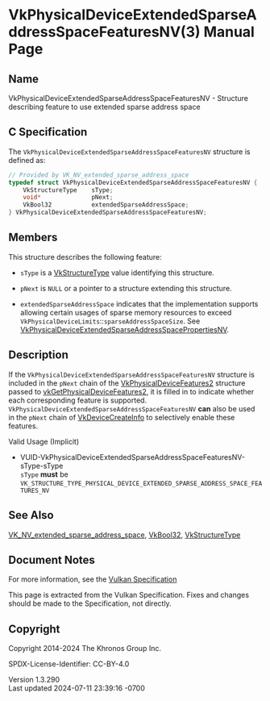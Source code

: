 # VkPhysicalDeviceExtendedSparseAddressSpaceFeaturesNV(3) Manual Page

## Name

VkPhysicalDeviceExtendedSparseAddressSpaceFeaturesNV - Structure
describing feature to use extended sparse address space



## <a href="#_c_specification" class="anchor"></a>C Specification

The `VkPhysicalDeviceExtendedSparseAddressSpaceFeaturesNV` structure is
defined as:

``` c
// Provided by VK_NV_extended_sparse_address_space
typedef struct VkPhysicalDeviceExtendedSparseAddressSpaceFeaturesNV {
    VkStructureType    sType;
    void*              pNext;
    VkBool32           extendedSparseAddressSpace;
} VkPhysicalDeviceExtendedSparseAddressSpaceFeaturesNV;
```

## <a href="#_members" class="anchor"></a>Members

This structure describes the following feature:

- `sType` is a [VkStructureType](https://registry.khronos.org/vulkan/specs/1.3-extensions/man/html/VkStructureType.html) value identifying
  this structure.

- `pNext` is `NULL` or a pointer to a structure extending this
  structure.

- <span id="features-extendedSparseAddressSpace"></span>
  `extendedSparseAddressSpace` indicates that the implementation
  supports allowing certain usages of sparse memory resources to exceed
  `VkPhysicalDeviceLimits`::`sparseAddressSpaceSize`. See
  [VkPhysicalDeviceExtendedSparseAddressSpacePropertiesNV](https://registry.khronos.org/vulkan/specs/1.3-extensions/man/html/VkPhysicalDeviceExtendedSparseAddressSpacePropertiesNV.html).

## <a href="#_description" class="anchor"></a>Description

If the `VkPhysicalDeviceExtendedSparseAddressSpaceFeaturesNV` structure
is included in the `pNext` chain of the
[VkPhysicalDeviceFeatures2](https://registry.khronos.org/vulkan/specs/1.3-extensions/man/html/VkPhysicalDeviceFeatures2.html) structure
passed to
[vkGetPhysicalDeviceFeatures2](https://registry.khronos.org/vulkan/specs/1.3-extensions/man/html/vkGetPhysicalDeviceFeatures2.html), it is
filled in to indicate whether each corresponding feature is supported.
`VkPhysicalDeviceExtendedSparseAddressSpaceFeaturesNV` **can** also be
used in the `pNext` chain of
[VkDeviceCreateInfo](https://registry.khronos.org/vulkan/specs/1.3-extensions/man/html/VkDeviceCreateInfo.html) to selectively enable
these features.

Valid Usage (Implicit)

- <a
  href="#VUID-VkPhysicalDeviceExtendedSparseAddressSpaceFeaturesNV-sType-sType"
  id="VUID-VkPhysicalDeviceExtendedSparseAddressSpaceFeaturesNV-sType-sType"></a>
  VUID-VkPhysicalDeviceExtendedSparseAddressSpaceFeaturesNV-sType-sType  
  `sType` **must** be
  `VK_STRUCTURE_TYPE_PHYSICAL_DEVICE_EXTENDED_SPARSE_ADDRESS_SPACE_FEATURES_NV`

## <a href="#_see_also" class="anchor"></a>See Also

[VK_NV_extended_sparse_address_space](https://registry.khronos.org/vulkan/specs/1.3-extensions/man/html/VK_NV_extended_sparse_address_space.html),
[VkBool32](https://registry.khronos.org/vulkan/specs/1.3-extensions/man/html/VkBool32.html), [VkStructureType](https://registry.khronos.org/vulkan/specs/1.3-extensions/man/html/VkStructureType.html)

## <a href="#_document_notes" class="anchor"></a>Document Notes

For more information, see the <a
href="https://registry.khronos.org/vulkan/specs/1.3-extensions/html/vkspec.html#VkPhysicalDeviceExtendedSparseAddressSpaceFeaturesNV"
target="_blank" rel="noopener">Vulkan Specification</a>

This page is extracted from the Vulkan Specification. Fixes and changes
should be made to the Specification, not directly.

## <a href="#_copyright" class="anchor"></a>Copyright

Copyright 2014-2024 The Khronos Group Inc.

SPDX-License-Identifier: CC-BY-4.0

Version 1.3.290  
Last updated 2024-07-11 23:39:16 -0700
